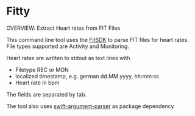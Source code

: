 # Fitty
OVERVIEW: Extract Heart rates from FIT Files

This command line tool uses the [FitSDK](https://developer.garmin.com/fit/overview/) to parse FIT files for heart rates.
File types supported are Activity and Monitoring.

Heart rates are written to stdout as text lines with

- Filetype REC or MON
- localized timestamp, e.g. german dd.MM.yyyy, hh:mm:ss
- Heart rate in bpm

The fields are separated by tab.

The tool also uses [swift-argument-parser](https://github.com/apple/swift-argument-parser.git) as package dependency
